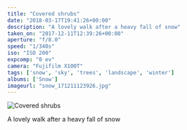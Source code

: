 ```yaml
---
title: "Covered shrubs"
date: "2018-03-17T19:41:26+00:00"
description: "A lovely walk after a heavy fall of snow"
taken_on: "2017-12-11T12:39:26+00:00"
aperture: "f/8.0"
speed: "1/340s"
iso: "ISO 200"
expcomp: "0 ev"
camera: "Fujifilm X100T"
tags: ['snow', 'sky', 'trees', 'landscape', 'winter']
albums: ['Snow']
imageurl: "snow_171211123926.jpg"
---
```


![Covered shrubs](https://wingsopenwide-images.s3.amazonaws.com/s/snow_171211123926.jpg)

A lovely walk after a heavy fall of snow